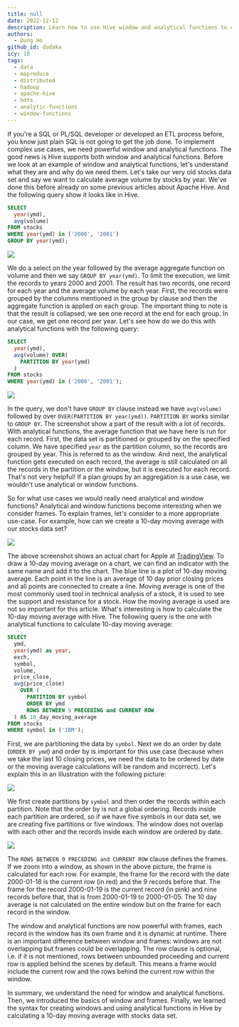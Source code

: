 ```yaml
---
title: null
date: 2022-12-12
description: Learn how to use Hive window and analytical functions to calculate complex metrics like a 10-day moving average on stock data with easy-to-understand SQL examples and syntax.
authors:
  - Dung Ho
github_id: dudaka
icy: 10
tags:
  - data
  - mapreduce
  - distributed
  - hadoop
  - apache-hive
  - hdfs
  - analytic-functions
  - window-functions
---
```


If you're a SQL or PL/SQL developer or developed an ETL process before, you know just plain SQL is not going to get the job done. To implement complex use cases, we need powerful window and analytical functions. The good news is Hive supports both window and analytical functions. Before we look at an example of window and analytical functions, let's understand what they are and why do we need them. Let's take our very old stocks data set and say we want to calculate average volume by stocks by year. We've done this before already on some previous articles about Apache Hive. And the following query show it looks like in Hive.

```sql
SELECT
  year(ymd),
  avg(volume)
FROM stocks
WHERE year(ymd) in ('2000', '2001')
GROUP BY year(ymd);
```

![](assets/hive-window-and-analytic-functions_select-result.webp)

We do a select on the year followed by the average aggregate function on volume and then we say `GROUP BY year(ymd)`. To limit the execution, we limit the records to years 2000 and 2001. The result has two records, one record for each year and the average volume by each year. First, the records were grouped by the columns mentioned in the group by clause and then the aggregate function is applied on each group. The important thing to note is that the result is collapsed, we see one record at the end for each group. In our case, we get one record per year. Let's see how do we do this with analytical functions with the following query:

```sql
SELECT
  year(ymd),
  avg(volume) OVER(
    PARTITION BY year(ymd)
  )
FROM stocks
WHERE year(ymd) in ('2000', '2001');
```

![](assets/hive-window-and-analytic-functions_select-result-analytic-function.webp)

In the query, we don't have `GROUP BY` clause instead we have `avg(volume)` followed by over `OVER(PARTITION BY year(ymd))`. `PARTITION BY` works similar to `GROUP BY`. The screenshot show a part of the result with a lot of records. With analytical functions, the average function that we have here is run for each record. First, the data set is partitioned or grouped by on the specified column. We have specified `year` as the partition column, so the records are grouped by year. This is referred to as the window. And next, the analytical function gets executed on each record, the average is still calculated on all the records in the partition or the window, but it is executed for each record. That's not very helpful! If a plan groups by an aggregation is a use case, we wouldn't use analytical or window functions.

So for what use cases we would really need analytical and window functions? Analytical and window functions become interesting when we consider frames. To explain frames, let's consider to a more appropriate use-case. For example, how can we create a 10-day moving average with our stocks data set?

![](assets/hive-window-and-analytic-functions_apple-ma-10.webp)

The above screenshot shows an actual chart for Apple at [TradingView](https://www.tradingview.com/). To draw a 10-day moving average on a chart, we can find an indicator with the same name and add it to the chart. The blue line is a plot of 10-day moving average. Each point in the line is an average of 10 day prior closing prices and all points are connected to create a line. Moving average is one of the most commonly used tool in technical analysis of a stock, it is used to see the support and resistance for a stock. How the moving average is used are not so important for this article. What's interesting is how to calculate the 10-day moving average with Hive. The following query is the one with analytical functions to calculate 10-day moving average:

```sql
SELECT
  ymd,
  year(ymd) as year,
  exch,
  symbol,
  volume,
  price_close,
  avg(price_close)
    OVER (
      PARTITION BY symbol
      ORDER BY ymd
      ROWS BETWEEN 9 PRECEDING and CURRENT ROW
  ) AS 10_day_moving_average
FROM stocks
WHERE symbol in ('IBM');
```

First, we are partitioning the data by `symbol`. Next we do an order by date (`ORDER BY ymd`) and order by is important for this use case (because when we take the last 10 closing prices, we need the data to be ordered by date or the moving average calculations will be random and incorrect). Let's explain this in an illustration with the following picture:

![](assets/hive-window-and-analytic-functions_windows.webp)

We first create partitions by `symbol` and then order the records within each partition. Note that the order by is not a global ordering. Records inside each partition are ordered, so if we have five symbols in our data set, we are creating five partitions or five windows. The window does not overlap with each other and the records inside each window are ordered by date.

![](assets/hive-window-and-analytic-functions_frames.webp)

The `ROWS BETWEEN 9 PRECEDING and CURRENT ROW` clause defines the frames. If we zoom into a window, as shown in the above picture, the frame is calculated for each row. For example, the frame for the record with the date 2000-01-18 is the current row (in red) and the 9 records before that. The frame for the record 2000-01-19 is the current record (in pink) and nine records before that, that is from 2000-01-19 to 2000-01-05. The 10 day average is not calculated on the entire window but on the frame for each record in the window.

The window and analytical functions are now powerful with frames, each record in the window has its own frame and it is dynamic at runtime. There is an important difference between window and frames: windows are not overlapping but frames could be overlapping. The row clause is optional, i.e. if it is not mentioned, rows between unbounded proceeding and current row is applied behind the scenes by default. This means a frame would include the current row and the rows behind the current row within the window.

In summary, we understand the need for window and analytical functions. Then, we introduced the basics of window and frames. Finally, we learned the syntax for creating windows and using analytical functions in Hive by calculating a 10-day moving average with stocks data set.
